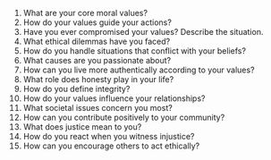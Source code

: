 1. What are your core moral values?
2. How do your values guide your actions?
3. Have you ever compromised your values? Describe the situation.
4. What ethical dilemmas have you faced?
5. How do you handle situations that conflict with your beliefs?
6. What causes are you passionate about?
7. How can you live more authentically according to your values?
8. What role does honesty play in your life?
9. How do you define integrity?
10. How do your values influence your relationships?
11. What societal issues concern you most?
12. How can you contribute positively to your community?
13. What does justice mean to you?
14. How do you react when you witness injustice?
15. How can you encourage others to act ethically?